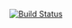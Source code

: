 [![Build Status](https://travis-ci.org/fmavb/lab5cse110.svg?branch=master)](https://travis-ci.org/fmavb/lab5cse110)
